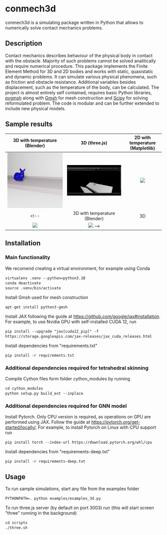 # conmech3d

conmech3d is a simulating package written in Python that allows to numerically solve contact mechanics problems. 

## Description

Contact mechanics describes behaviour of the physical body in contact with the obstacle. Majority of such problems cannot be solved analitically and require numerical procedure. This package implements the Finite Element Method for 3D and 2D bodies and works with static, quasistatic and dynamic problems. It can simulate various physical phenomena, such as friction and obstacle resistance. Additional variables besides displacement, such as the temperature of the body, can be calculated. The project is almost entirely self contained, requires basic Python libraries, [pygmsh](https://github.com/meshpro/pygmsh) along with [Gmsh](https://gmsh.info/) for mesh construction and [Scipy](https://scipy.org/) for solving reformulated problem. The code is modular and can be further extended to include new physical models.

## Sample results

| 3D with temperature (Blender) | 3D (three.js) | 2D with temperature (Matplotlib) 
:-------------------------:|:-------------------------:|:-------------------------:
<img src="samples/bunny_temperature.gif" width="100%" /> | <img src="samples/bunny_obstacles.gif" width="100%" /> | <img src="samples/circle_roll_temperature.gif" width="100%" />
<!-- | 3D with temperature (Blender) | 3D |S
<img src="samples/circle_roll_temperature.gif" width="100%" /> |  <img src="samples/ball_roll_3d.gif" width="100%" /> -->


## Installation

### Main functionality

We recomend creating a virtual environment, for example using Conda

    virtualenv .venv --python=python3.10
    conda deactivate
    source .venv/bin/activate

Install Gmsh used for mesh construction 

    apt-get install python3-gmsh

Install JAX following the guide at https://github.com/google/jax#installation. For example, to use Nvidia GPU with self-installed CUDA 12, run

    pip install --upgrade "jax[cuda12_pip]" -f https://storage.googleapis.com/jax-releases/jax_cuda_releases.html

Install dependencies from "requirements.txt"

    pip install -r requirements.txt

### Additional dependencies required for tetrahedral skinning

Compile Cython files form folder cython_modules by running

    cd cython_modules
    python setup.py build_ext --inplace

### Additional dependencies required for GNN model

Install Pytorch. Only CPU version is required, as operations on GPU are performed using JAX. Follow the guide at https://pytorch.org/get-started/locally/. For example, to install Pytorch on Linux with CPU support run

    pip install torch --index-url https://download.pytorch.org/whl/cpu

Install dependencies from "requirements-deep.txt"

    pip install -r requirements-deep.txt



## Usage

To run sample simulations, start any file from the examples folder

    PYTHONPATH=. python examples/examples_3d.py

To run three.js server (by default on port 3003) run (this will start screen "three" running in the background)

    cd scripts
    ./three.sh



<!--

./examples.sh
screen -r examples

JAX
- CPU. GPU
- 32 vs 64 bit
- autograd

- Blender
- three
- matplotlib

# deep_conmech

deep_conmech uses Graph Neural Networks to learn dynamic contact mechanics simulations based on energy function implemented in conmech. It is implemented in [PyTorch](https://pytorch.org/) using [PyTorch Geometric](https://github.com/pyg-team/pytorch_geometric) library.

### Sample results

<img src="samples/graph_circle_slope.gif" width="100%" /> | <img src="samples/graph_circle_left.gif" width="100%" />
:-------------------------:|:-------------------------:

### Installation

Follow the instructions to install conmech, and then install additional dependencies by

    pip install -r requirements-deep.txt

### Usage

To generate training and validation sets, start the training process and periodically save learned model parameters, run

    PYTHONPATH=. python deep_conmech/run_model.py --mode=train

To generate sample trajectories using the most current saved model parameters, run

    PYTHONPATH=. python deep_conmech/run_model.py --mode=plot
  -->


